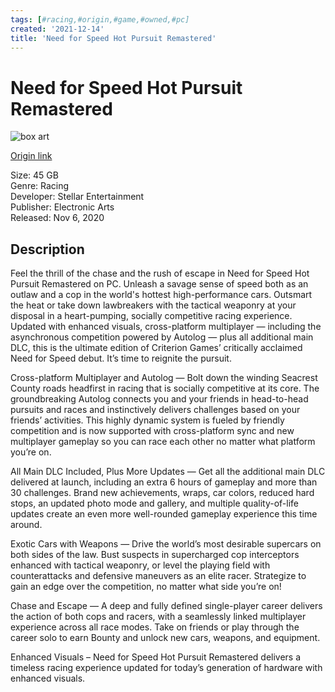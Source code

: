 ```yaml
---
tags: [#racing,#origin,#game,#owned,#pc]
created: '2021-12-14'
title: 'Need for Speed Hot Pursuit Remastered'
---
```

# Need for Speed Hot Pursuit Remastered

![box art]()

[Origin link](https://www.origin.com/usa/en-us/store/need-for-speed/need-for-speed-hot-pursuit-remastered)

Size: 45 GB  
Genre: Racing  
Developer: Stellar Entertainment  
Publisher: Electronic Arts  
Released: Nov 6, 2020  

## Description

Feel the thrill of the chase and the rush of escape in Need for Speed Hot Pursuit Remastered on PC. Unleash a savage sense of speed both as an outlaw and a cop in the world's hottest high-performance cars. Outsmart the heat or take down lawbreakers with the tactical weaponry at your disposal in a heart-pumping, socially competitive racing experience. Updated with enhanced visuals, cross-platform multiplayer — including the asynchronous competition powered by Autolog — plus all additional main DLC, this is the ultimate edition of Criterion Games’ critically acclaimed Need for Speed debut. It’s time to reignite the pursuit.

Cross-platform Multiplayer and Autolog — Bolt down the winding Seacrest County roads headfirst in racing that is socially competitive at its core. The groundbreaking Autolog connects you and your friends in head-to-head pursuits and races and instinctively delivers challenges based on your friends’ activities. This highly dynamic system is fueled by friendly competition and is now supported with cross-platform sync and new multiplayer gameplay so you can race each other no matter what platform you’re on.

All Main DLC Included, Plus More Updates — Get all the additional main DLC delivered at launch, including an extra 6 hours of gameplay and more than 30 challenges. Brand new achievements, wraps, car colors, reduced hard stops, an updated photo mode and gallery, and multiple quality-of-life updates create an even more well-rounded gameplay experience this time around.

Exotic Cars with Weapons — Drive the world’s most desirable supercars on both sides of the law. Bust suspects in supercharged cop interceptors enhanced with tactical weaponry, or level the playing field with counterattacks and defensive maneuvers as an elite racer. Strategize to gain an edge over the competition, no matter what side you’re on!

Chase and Escape — A deep and fully defined single-player career delivers the action of both cops and racers, with a seamlessly linked multiplayer experience across all race modes. Take on friends or play through the career solo to earn Bounty and unlock new cars, weapons, and equipment.

Enhanced Visuals – Need for Speed Hot Pursuit Remastered delivers a timeless racing experience updated for today’s generation of hardware with enhanced visuals.



